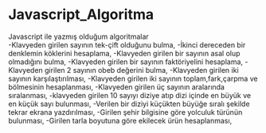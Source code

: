 # Javascript_Algoritma
Javascript ile yazmış olduğum algoritmalar <br>
-Klavyeden girilen sayının tek-çift olduğunu bulma,
-İkinci dereceden bir denklemin köklerini hesaplama,
-Klavyeden girilen bir sayının asal olup olmadığını bulma,
-Klavyeden girilen bir sayının faktöriyelini hesaplama,
-Klavyeden girilen 2 sayının obeb değerini bulma,
-Klavyeden girilen iki sayının karşılaştırılması,
-Klavyeden girilen iki sayının toplam,fark,çarpma ve bölmesinin hesaplanması,
-Klavyeden girilen üç sayının aralarında sıralanması,
-klavyeden girilen 10 sayıyı diziye atıp dizi içinde en büyük ve en küçük sayı bulunması,
-Verilen bir diziyi küçükten büyüğe sıralı şekilde tekrar ekrana yazdırılması,
-Girilen şehir bilgisine göre yolculuk türünün bulunması,
-Girilen tarla boyutuna göre ekilecek ürün hesaplanması,
